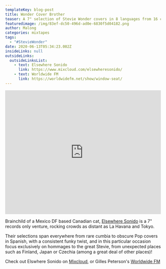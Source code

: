 ```yaml
---
templateKey: blog-post
title: Wonder Cover Brother
teaser: A 7" selection of Stevie Wonder covers in 8 languages from 16 countries!
featuredimage: /img/83ef-dc50-496d-ad0e-6830f5d04182.png
author: Malong
categories: mixtapes
tags:
  - "#StevieWonder"
date: 2020-06-13T05:34:23.002Z
insideLinks: null
outsideLinks:
  outsideLinksList:
    - text: Elsewhere Sonido
      link: https://www.mixcloud.com/elsewheresonido/
    - text: Worldwide FM
      link: https://worldwidefm.net/show/window-seat/
---
```

 <div class="column">

<iframe width="100%" height="400" src="https://www.mixcloud.com/widget/iframe/?feed=%2Felsewheresonido%2Fwonder-cover-brother-stevie-covers-from-16-countries%2F" frameborder="0" ></iframe>

</div>

 <div class="column">

Brainchild of a Mexico DF based Canadian cat, [Elsewhere Sonido](https://www.facebook.com/ElsewhereSonido/) is a 7" records only venture, rocking crowds as distant as La Havana and Tokyo.

Their selections span everywhere from rare cumbia to obscure Pop covers in Spanish, with a consistent funky twist, and in this particular occasion focus exclusively on hommages to the great Stevie, from unexpected places such as Finland, Japan or Czechia (among a great deal of other places)!

Check out Elswhere Sonido on [Mixcloud](https://www.mixcloud.com/elsewheresonido/), or Gilles Peterson's [Worldwide FM](https://worldwidefm.net/show/window-seat/)